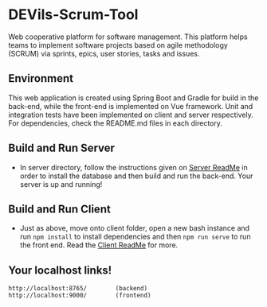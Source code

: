 # DEVils-Scrum-Tool
Web cooperative platform for software management. This platform helps teams to implement software projects based on
agile methodology (SCRUM) via sprints, epics, user stories, tasks and issues.

## Environment
This web application is created using Spring Boot and Gradle for build in the back-end, while the front-end is implemented on Vue framework. Unit and integration tests have been implemented on client and server respectively. For dependencies, check the README.md files in each directory.

## Build and Run Server
- In server directory, follow the instructions given on [Server ReadMe](./server/README.md) in order to install
the database and then build and run the back-end. Your server is up and running!

## Build and Run Client
- Just as above, move onto client folder, open a new bash instance and run `npm install` to install dependencies and
then `npm run serve` to run the front end. Read the [Client ReadMe](./client/README.md) for more.


## Your localhost links!
	http://localhost:8765/        (backend)
	http://localhost:9000/        (frontend)
